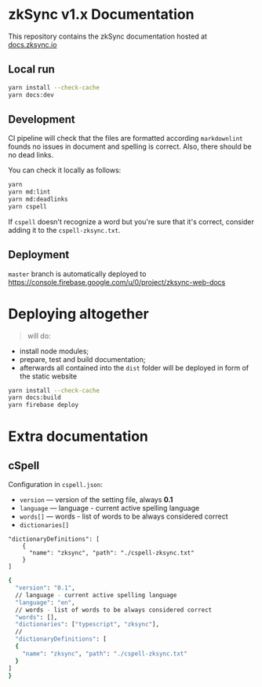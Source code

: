 # zkSync v1.x Documentation

This repository contains the zkSync documentation hosted at [docs.zksync.io](https://docs.zksync.io)

## Local run

```bash
yarn install --check-cache
yarn docs:dev
```

## Development

CI pipeline will check that the files are formatted according `markdownlint` founds no issues in document
and spelling is correct. Also, there should be no dead links.

You can check it locally as follows:

```bash
yarn
yarn md:lint
yarn md:deadlinks
yarn cspell
```

If `cspell` doesn't recognize a word but you're sure that it's correct, consider adding it to the `cspell-zksync.txt`.

## Deployment

`master` branch is automatically deployed to <https://console.firebase.google.com/u/0/project/zksync-web-docs>

# Deploying altogether

> will do:

* install node modules;
* prepare, test and build documentation;
* afterwards all contained into the `dist` folder will be deployed in form of the static website

```bash
yarn install --check-cache
yarn docs:build
yarn firebase deploy
```

# Extra documentation

## cSpell

Configuration in `cspell.json`:

* `version` — version of the setting file, always **0.1**
* `language` — language - current active spelling language
* `words[]` — words - list of words to be always considered correct
* `dictionaries[]`

```
"dictionaryDefinitions": [
    {
      "name": "zksync", "path": "./cspell-zksync.txt"
    }
]
```

```bash
{
  "version": "0.1",
  // language - current active spelling language
  "language": "en",
  // words - list of words to be always considered correct
  "words": [],
  "dictionaries": ["typescript", "zksync"],
  //
  "dictionaryDefinitions": [
  { 
    "name": "zksync", "path": "./cspell-zksync.txt"
  }
]
}
```
